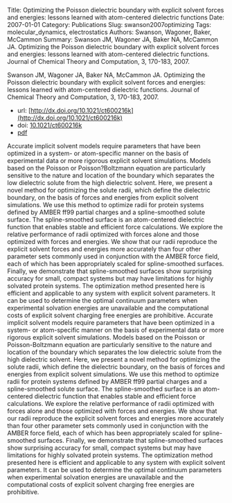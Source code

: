 Title: Optimizing the Poisson dielectric boundary with explicit solvent forces and energies: lessons learned with atom-centered dielectric functions
Date: 2007-01-01
Category: Publications
Slug: swanson2007optimizing
Tags: molecular_dynamics, electrostatics
Authors: Swanson, Wagoner, Baker, McCammon
Summary: Swanson JM, Wagoner JA, Baker NA, McCammon JA. Optimizing the Poisson dielectric boundary with explicit solvent forces and energies: lessons learned with atom-centered dielectric functions. Journal of Chemical Theory and Computation, 3, 170-183, 2007. 

Swanson JM, Wagoner JA, Baker NA, McCammon JA. Optimizing the Poisson dielectric boundary with explicit solvent forces and energies: lessons learned with atom-centered dielectric functions. Journal of Chemical Theory and Computation, 3, 170-183, 2007. 

* url: [http://dx.doi.org/10.1021/ct600216k](http://dx.doi.org/10.1021/ct600216k)
* doi: [10.1021/ct600216k](10.1021/ct600216k)
* [pdf](http://sobolevnrm.github.io/papers/swanson2007optimizing.pdf)

Accurate implicit solvent models require parameters that have been optimized in a system- or atom-specific manner on the basis of experimental data or more rigorous explicit solvent simulations. Models based on the Poisson or Poisson?Boltzmann equation are particularly sensitive to the nature and location of the boundary which separates the low dielectric solute from the high dielectric solvent. Here, we present a novel method for optimizing the solute radii, which define the dielectric boundary, on the basis of forces and energies from explicit solvent simulations. We use this method to optimize radii for protein systems defined by AMBER ff99 partial charges and a spline-smoothed solute surface. The spline-smoothed surface is an atom-centered dielectric function that enables stable and efficient force calculations. We explore the relative performance of radii optimized with forces alone and those optimized with forces and energies. We show that our radii reproduce the explicit solvent forces and energies more accurately than four other parameter sets commonly used in conjunction with the AMBER force field, each of which has been appropriately scaled for spline-smoothed surfaces. Finally, we demonstrate that spline-smoothed surfaces show surprising accuracy for small, compact systems but may have limitations for highly solvated protein systems. The optimization method presented here is efficient and applicable to any system with explicit solvent parameters. It can be used to determine the optimal continuum parameters when experimental solvation energies are unavailable and the computational costs of explicit solvent charging free energies are prohibitive. Accurate implicit solvent models require parameters that have been optimized in a system- or atom-specific manner on the basis of experimental data or more rigorous explicit solvent simulations. Models based on the Poisson or Poisson-Boltzmann equation are particularly sensitive to the nature and location of the boundary which separates the low dielectric solute from the high dielectric solvent. Here, we present a novel method for optimizing the solute radii, which define the dielectric boundary, on the basis of forces and energies from explicit solvent simulations. We use this method to optimize radii for protein systems defined by AMBER ff99 partial charges and a spline-smoothed solute surface. The spline-smoothed surface is an atom-centered dielectric function that enables stable and efficient force calculations. We explore the relative performance of radii optimized with forces alone and those optimized with forces and energies. We show that our radii reproduce the explicit solvent forces and energies more accurately than four other parameter sets commonly used in conjunction with the AMBER force field, each of which has been appropriately scaled for spline-smoothed surfaces. Finally, we demonstrate that spline-smoothed surfaces show surprising accuracy for small, compact systems but may have limitations for highly solvated protein systems. The optimization method presented here is efficient and applicable to any system with explicit solvent parameters. It can be used to determine the optimal continuum parameters when experimental solvation energies are unavailable and the computational costs of explicit solvent charging free energies are prohibitive.
